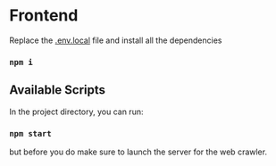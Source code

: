 # Frontend

Replace the [.env.local](https://drive.google.com/file/d/1HpGIj1NQf1G8nQy6RVRGtLoSZCUG7amU/view?usp=sharing) file
and install all the dependencies

### `npm i`

## Available Scripts



In the project directory, you can run:

### `npm start`

but before you do make sure to launch the server for the web crawler.
